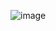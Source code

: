 ![image](https://github.com/bitquip/orchestration/assets/81132371/f19da6b4-97ad-4fab-8123-b24b532e6d9a)
